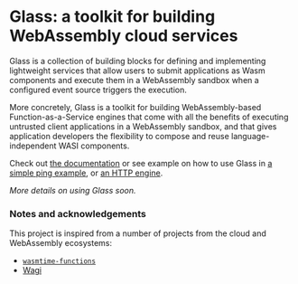 # Glass: a toolkit for building WebAssembly cloud services

Glass is a collection of building blocks for defining and implementing
lightweight services that allow users to submit applications as Wasm components
and execute them in a WebAssembly sandbox when a configured event source
triggers the execution.

More concretely, Glass is a toolkit for building WebAssembly-based
Function-as-a-Service engines that come with all the benefits of executing
untrusted client applications in a WebAssembly sandbox, and that gives
application developers the flexibility to compose and reuse language-independent
WASI components.

Check out [the documentation](docs/readme.md) or see example on how to use Glass
in [a simple ping example](crates/ping), or [an HTTP engine](crates/http).

_More details on using Glass soon._

### Notes and acknowledgements

This project is inspired from a number of projects from the cloud and
WebAssembly ecosystems:

- [`wasmtime-functions`][wf]
- [Wagi][wagi]

[wf]: https://github.com/peterhuene/wasmtime-functions
[wagi]: https://github.com/deislabs/wagi
[wacm]: https://github.com/deislabs/wacm
